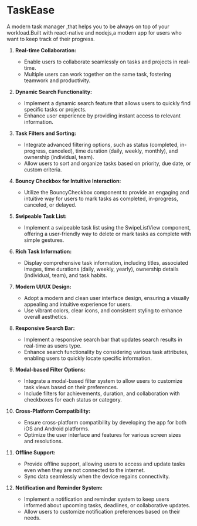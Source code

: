 # TaskEase

A modern task manager ,that helps you to be always on top of your workload.Built with react-native and nodejs,a modern app for users who want to keep track of their progress.

1. **Real-time Collaboration:**

   - Enable users to collaborate seamlessly on tasks and projects in real-time.
   - Multiple users can work together on the same task, fostering teamwork and productivity.

2. **Dynamic Search Functionality:**

   - Implement a dynamic search feature that allows users to quickly find specific tasks or projects.
   - Enhance user experience by providing instant access to relevant information.

3. **Task Filters and Sorting:**

   - Integrate advanced filtering options, such as status (completed, in-progress, canceled), time duration (daily, weekly, monthly), and ownership (individual, team).
   - Allow users to sort and organize tasks based on priority, due date, or custom criteria.

4. **Bouncy Checkbox for Intuitive Interaction:**

   - Utilize the BouncyCheckbox component to provide an engaging and intuitive way for users to mark tasks as completed, in-progress, canceled, or delayed.

5. **Swipeable Task List:**

   - Implement a swipeable task list using the SwipeListView component, offering a user-friendly way to delete or mark tasks as complete with simple gestures.

6. **Rich Task Information:**

   - Display comprehensive task information, including titles, associated images, time durations (daily, weekly, yearly), ownership details (individual, team), and task habits.

7. **Modern UI/UX Design:**

   - Adopt a modern and clean user interface design, ensuring a visually appealing and intuitive experience for users.
   - Use vibrant colors, clear icons, and consistent styling to enhance overall aesthetics.

8. **Responsive Search Bar:**

   - Implement a responsive search bar that updates search results in real-time as users type.
   - Enhance search functionality by considering various task attributes, enabling users to quickly locate specific information.

9. **Modal-based Filter Options:**

   - Integrate a modal-based filter system to allow users to customize task views based on their preferences.
   - Include filters for achievements, duration, and collaboration with checkboxes for each status or category.

10. **Cross-Platform Compatibility:**

    - Ensure cross-platform compatibility by developing the app for both iOS and Android platforms.
    - Optimize the user interface and features for various screen sizes and resolutions.

11. **Offline Support:**

    - Provide offline support, allowing users to access and update tasks even when they are not connected to the internet.
    - Sync data seamlessly when the device regains connectivity.

12. **Notification and Reminder System:**
    - Implement a notification and reminder system to keep users informed about upcoming tasks, deadlines, or collaborative updates.
    - Allow users to customize notification preferences based on their needs.
